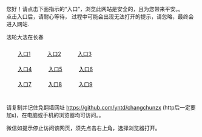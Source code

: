 您好！请点击下面指示的“入口”，浏览此网站是安全的，且为您带来平安。。 <br/>
点击入口后，请耐心等待， 过程中可能会出现无法打开的提示，请忽略，最终会进入网站. </br>

法轮大法在长春<br/>
<div style="padding:10px"><a style="margin:20px" target="_blank" href="https://d3ij2znxcrcp0n.cloudfront.net/2Qpsp?qweghks" id="ccLink1" rel="nofollow">入口1</a> <a target="_blank" style="margin:20px" href="https://d1ez3l3prm7lgy.cloudfront.net/2Qpsp?yiynnhd" id="ccLink2" rel="nofollow">入口2</a> <a style="margin:20px" target="_blank" href="https://d3mwchh5ks1d1x.cloudfront.net/2Qpsp?qaaeiwai" id="ccLink3" rel="nofollow">入口3</a></div>

<div style="padding:10px" ><a style="margin:20px" target="_blank" href="https://d3ij2znxcrcp0n.cloudfront.net/2Qpsp?qweghks" id="ccLink4" rel="nofollow">入口4</a> <a style="margin:20px" href="https://d1ez3l3prm7lgy.cloudfront.net/2Qpsp?yiynnhd" target="_blank" id="ccLink5" rel="nofollow">入口5</a> <a style="margin:20px" href="https://d3mwchh5ks1d1x.cloudfront.net/2Qpsp?qaaeiwai" target="_blank" id="ccLink6" rel="nofollow">入口6</a></div>

<div style="padding:10px"><a style="margin:20px" target="_blank" href="https://d3ij2znxcrcp0n.cloudfront.net/2Qpsp?qweghks" id="ccLink7" rel="nofollow">入口7</a> <a style="margin:20px" href="https://d1ez3l3prm7lgy.cloudfront.net/2Qpsp?yiynnhd" target="_blank" id="ccLink8" rel="nofollow">入口8</a> <a style="margin:20px" target="_blank" href="https://d3mwchh5ks1d1x.cloudfront.net/2Qpsp?qaaeiwai" id="ccLink9" rel="nofollow">入口9</a></div>

<br/>



请复制并记住免翻墙网址 https://github.com/yntd/changchunzx (http后一定要加s)，在电脑或手机的浏览器均可访问。。<br/>

微信如提示停止访问该网页，须先点击右上角，选择浏览器打开。
